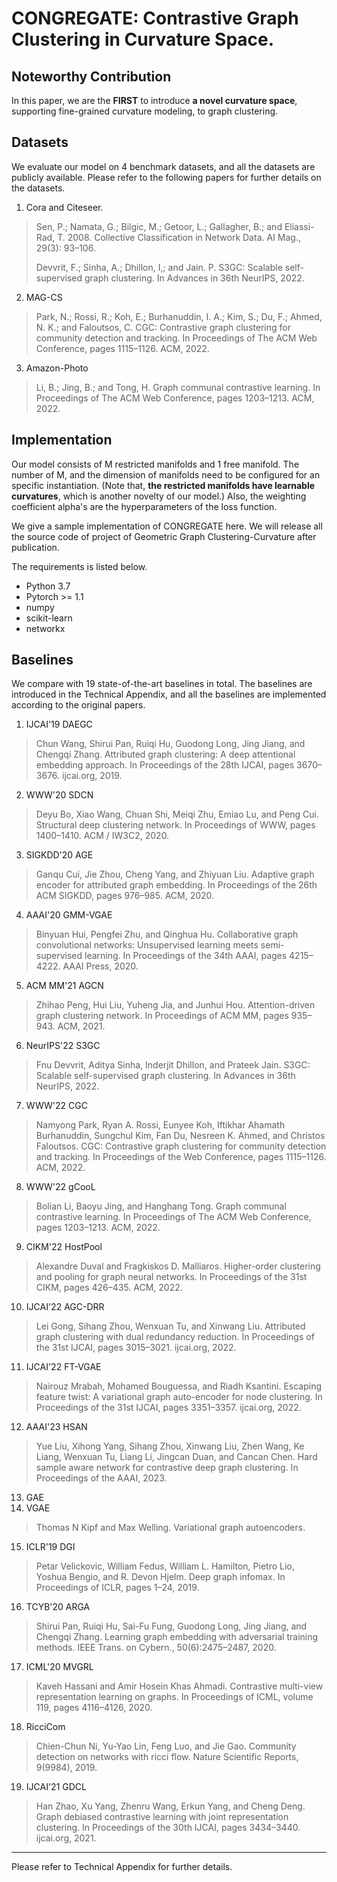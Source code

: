 # CONGREGATE: Contrastive Graph Clustering in Curvature Space.

## Noteworthy Contribution 

In this paper, we are the __FIRST__ to introduce __a novel curvature space__, supporting fine-grained curvature modeling, to graph clustering.

## Datasets

We evaluate our model on 4 benchmark datasets, and all the datasets are publicly available. Please refer to the following papers for further details on the datasets.

1. Cora and Citeseer.	
> Sen, P.; Namata, G.; Bilgic, M.; Getoor, L.; Gallagher, B.; and Eliassi-Rad, T. 2008. Collective Classification in Network Data. AI Mag., 29(3): 93–106.
> 
> Devvrit, F.; Sinha, A.; Dhillon, I,; and Jain. P. S3GC: Scalable self-supervised graph clustering. In Advances in 36th NeurIPS, 2022.

2. MAG-CS
> Park, N.; Rossi, R.; Koh, E.; Burhanuddin, I. A.; Kim, S.; Du, F.; Ahmed, N. K.; and Faloutsos, C. CGC: Contrastive graph clustering for community detection and tracking. In Proceedings of The ACM Web Conference, pages 1115–1126.  ACM, 2022.

3. Amazon-Photo
> Li, B.; Jing, B.; and Tong, H. Graph communal contrastive learning. In Proceedings of The ACM Web Conference, pages 1203–1213. ACM, 2022.
	

## Implementation 

Our model consists of M restricted manifolds and 1 free manifold.
The number of M, and the dimension of manifolds need to be configured for an specific instantiation. (Note that, __the restricted manifolds have learnable curvatures__, which is another novelty of our model.)
Also, the weighting coefficient alpha's are the hyperparameters of the loss function.

We give a sample implementation of CONGREGATE here.
We will release all the source code of project of Geometric Graph Clustering-Curvature after publication. 

The requirements is listed below.
+ Python 3.7
+ Pytorch >= 1.1
+ numpy
+ scikit-learn
+ networkx

## Baselines

We compare with 19 state-of-the-art baselines in total. The baselines are introduced in the Technical Appendix, and all the baselines are implemented according to the original papers. 

1. IJCAI'19 DAEGC
> Chun Wang, Shirui Pan, Ruiqi Hu, Guodong Long, Jing Jiang, and Chengqi Zhang. Attributed graph clustering:  A deep attentional embedding approach. In Proceedings of  the 28th IJCAI, pages 3670–3676. ijcai.org, 2019.

2. WWW'20 SDCN
> Deyu Bo, Xiao Wang, Chuan Shi, Meiqi Zhu, Emiao Lu, and Peng Cui. Structural deep clustering network. In Proceedings of WWW, pages 1400–1410. ACM / IW3C2, 2020.

3. SIGKDD'20 AGE
> Ganqu Cui, Jie Zhou, Cheng Yang, and Zhiyuan Liu. Adaptive graph encoder for attributed graph embedding. In Proceedings of the 26th ACM SIGKDD, pages 976–985. ACM, 2020.

4. AAAI'20 GMM-VGAE
> Binyuan Hui, Pengfei Zhu, and Qinghua Hu. Collaborative graph convolutional networks: Unsupervised learning meets semi-supervised learning. In Proceedings of the 34th AAAI, pages 4215–4222. AAAI Press, 2020.

5. ACM MM'21 AGCN
> Zhihao Peng, Hui Liu, Yuheng Jia, and Junhui Hou. Attention-driven graph clustering network. In Proceedings of ACM MM, pages 935–943. ACM, 2021. 

6. NeurIPS'22 S3GC 
> Fnu Devvrit, Aditya Sinha, Inderjit Dhillon, and Prateek Jain. S3GC: Scalable self-supervised graph clustering. In Advances in 36th NeurIPS, 2022.

7. WWW'22 CGC
> Namyong Park, Ryan A. Rossi, Eunyee Koh, Iftikhar Ahamath Burhanuddin, Sungchul Kim, Fan Du, Nesreen K. Ahmed, and Christos Faloutsos. CGC: Contrastive graph clustering for community detection and  tracking. In Proceedings of the Web Conference, pages 1115–1126. ACM, 2022.

8. WWW'22 gCooL
> Bolian Li, Baoyu Jing, and Hanghang Tong. Graph communal contrastive learning. In Proceedings of The ACM Web Conference, pages 1203–1213. ACM, 2022.

9. CIKM'22 HostPool
> Alexandre Duval and Fragkiskos D. Malliaros. Higher-order clustering and pooling for graph neural networks. In Proceedings of the 31st CIKM, pages 426–435. ACM, 2022.

10. IJCAI'22 AGC-DRR
> Lei Gong, Sihang Zhou, Wenxuan Tu, and Xinwang Liu. Attributed graph clustering with dual redundancy reduction. In Proceedings of the 31st IJCAI, pages 3015–3021. ijcai.org, 2022.

11. IJCAI'22 FT-VGAE
> Nairouz Mrabah, Mohamed Bouguessa, and Riadh Ksantini. Escaping feature twist: A variational graph auto-encoder for node clustering. In Proceedings of the 31st IJCAI, pages 3351–3357. ijcai.org, 2022.

12. AAAI'23 HSAN
> Yue Liu, Xihong Yang, Sihang Zhou, Xinwang Liu, Zhen Wang, Ke Liang, Wenxuan Tu, Liang Li, Jingcan Duan, and Cancan Chen. Hard sample aware network for contrastive deep graph clustering. In Proceedings of the AAAI, 2023.

13. GAE
14. VGAE
> Thomas N Kipf and Max Welling. Variational graph autoencoders.

15. ICLR'19 DGI
> Petar Velickovic, William Fedus, William L. Hamilton, Pietro Lio, Yoshua Bengio, and R. Devon Hjelm. Deep graph infomax. In Proceedings of ICLR, pages 1–24, 2019.

16. TCYB'20 ARGA
> Shirui Pan, Ruiqi Hu, Sai-Fu Fung, Guodong Long, Jing Jiang, and Chengqi Zhang. Learning graph embedding with adversarial training methods. IEEE Trans. on Cybern., 50(6):2475–2487, 2020.

17. ICML'20 MVGRL
> Kaveh Hassani and Amir Hosein Khas Ahmadi. Contrastive multi-view representation learning on graphs. In Proceedings of ICML, volume 119, pages 4116–4126, 2020.

18. RicciCom
> Chien-Chun Ni, Yu-Yao Lin, Feng Luo, and Jie Gao. Community detection on networks with ricci flow. Nature Scientific Reports, 9(9984), 2019.

19. IJCAI'21 GDCL
> Han Zhao, Xu Yang, Zhenru Wang, Erkun Yang, and Cheng Deng. Graph debiased contrastive learning with joint representation clustering. In Proceedings of the 30th IJCAI, pages 3434–3440. ijcai.org, 2021.
	
**********

Please refer to Technical Appendix for further details.




